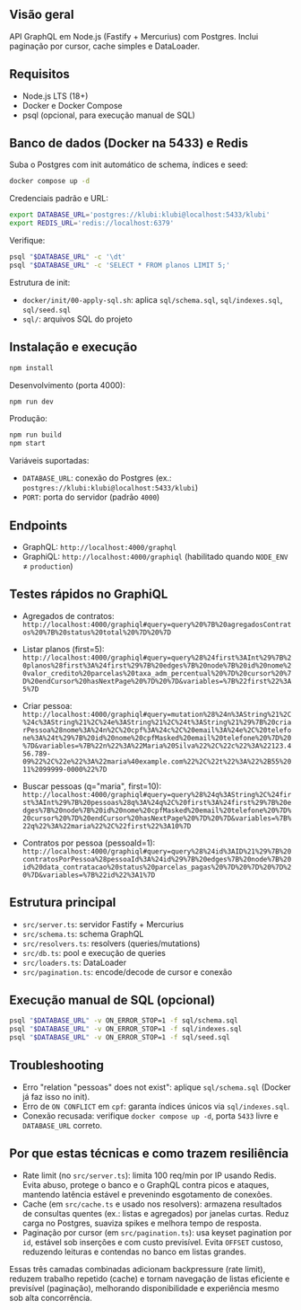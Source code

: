 ## Visão geral

API GraphQL em Node.js (Fastify + Mercurius) com Postgres. Inclui paginação por cursor, cache simples e DataLoader.

## Requisitos

- Node.js LTS (18+)
- Docker e Docker Compose
- psql (opcional, para execução manual de SQL)

## Banco de dados (Docker na 5433) e Redis

Suba o Postgres com init automático de schema, índices e seed:

```bash
docker compose up -d
```

Credenciais padrão e URL:

```bash
export DATABASE_URL='postgres://klubi:klubi@localhost:5433/klubi'
export REDIS_URL='redis://localhost:6379'
```

Verifique:

```bash
psql "$DATABASE_URL" -c '\dt'
psql "$DATABASE_URL" -c 'SELECT * FROM planos LIMIT 5;'
```

Estrutura de init:
- `docker/init/00-apply-sql.sh`: aplica `sql/schema.sql`, `sql/indexes.sql`, `sql/seed.sql`
- `sql/`: arquivos SQL do projeto

## Instalação e execução

```bash
npm install
```

Desenvolvimento (porta 4000):

```bash
npm run dev
```

Produção:

```bash
npm run build
npm start
```

Variáveis suportadas:
- `DATABASE_URL`: conexão do Postgres (ex.: `postgres://klubi:klubi@localhost:5433/klubi`)
- `PORT`: porta do servidor (padrão `4000`)

## Endpoints

- GraphQL: `http://localhost:4000/graphql`
- GraphiQL: `http://localhost:4000/graphiql` (habilitado quando `NODE_ENV` ≠ `production`)

## Testes rápidos no GraphiQL

- Agregados de contratos: `http://localhost:4000/graphiql#query=query%20%7B%20agregadosContratos%20%7B%20status%20total%20%7D%20%7D`

- Listar planos (first=5):
`http://localhost:4000/graphiql#query=query%28%24first%3AInt%29%7B%20planos%28first%3A%24first%29%7B%20edges%7B%20node%7B%20id%20nome%20valor_credito%20parcelas%20taxa_adm_percentual%20%7D%20cursor%20%7D%20endCursor%20hasNextPage%20%7D%20%7D&variables=%7B%22first%22%3A5%7D`

- Criar pessoa:
`http://localhost:4000/graphiql#query=mutation%28%24n%3AString%21%2C%24c%3AString%21%2C%24e%3AString%21%2C%24t%3AString%21%29%7B%20criarPessoa%28nome%3A%24n%2C%20cpf%3A%24c%2C%20email%3A%24e%2C%20telefone%3A%24t%29%7B%20id%20nome%20cpfMasked%20email%20telefone%20%7D%20%7D&variables=%7B%22n%22%3A%22Maria%20Silva%22%2C%22c%22%3A%22123.456.789-09%22%2C%22e%22%3A%22maria%40example.com%22%2C%22t%22%3A%22%2B55%2011%2099999-0000%22%7D`

- Buscar pessoas (q="maria", first=10):
`http://localhost:4000/graphiql#query=query%28%24q%3AString%2C%24first%3AInt%29%7B%20pessoas%28q%3A%24q%2C%20first%3A%24first%29%7B%20edges%7B%20node%7B%20id%20nome%20cpfMasked%20email%20telefone%20%7D%20cursor%20%7D%20endCursor%20hasNextPage%20%7D%20%7D&variables=%7B%22q%22%3A%22maria%22%2C%22first%22%3A10%7D`

- Contratos por pessoa (pessoaId=1):
`http://localhost:4000/graphiql#query=query%28%24id%3AID%21%29%7B%20contratosPorPessoa%28pessoaId%3A%24id%29%7B%20edges%7B%20node%7B%20id%20data_contratacao%20status%20parcelas_pagas%20%7D%20%7D%20%7D%20%7D&variables=%7B%22id%22%3A1%7D`

## Estrutura principal

- `src/server.ts`: servidor Fastify + Mercurius
- `src/schema.ts`: schema GraphQL
- `src/resolvers.ts`: resolvers (queries/mutations)
- `src/db.ts`: pool e execução de queries
- `src/loaders.ts`: DataLoader
- `src/pagination.ts`: encode/decode de cursor e conexão

## Execução manual de SQL (opcional)

```bash
psql "$DATABASE_URL" -v ON_ERROR_STOP=1 -f sql/schema.sql
psql "$DATABASE_URL" -v ON_ERROR_STOP=1 -f sql/indexes.sql
psql "$DATABASE_URL" -v ON_ERROR_STOP=1 -f sql/seed.sql
```

## Troubleshooting

- Erro "relation \"pessoas\" does not exist": aplique `sql/schema.sql` (Docker já faz isso no init).
- Erro de `ON CONFLICT` em `cpf`: garanta índices únicos via `sql/indexes.sql`.
- Conexão recusada: verifique `docker compose up -d`, porta `5433` livre e `DATABASE_URL` correto.

## Por que estas técnicas e como trazem resiliência

- Rate limit (no `src/server.ts`): limita 100 req/min por IP usando Redis. Evita abuso, protege o banco e o GraphQL contra picos e ataques, mantendo latência estável e prevenindo esgotamento de conexões.
- Cache (em `src/cache.ts` e usado nos resolvers): armazena resultados de consultas quentes (ex.: listas e agregados) por janelas curtas. Reduz carga no Postgres, suaviza spikes e melhora tempo de resposta.
- Paginação por cursor (em `src/pagination.ts`): usa keyset pagination por `id`, estável sob inserções e com custo previsível. Evita `OFFSET` custoso, reduzendo leituras e contendas no banco em listas grandes.

Essas três camadas combinadas adicionam backpressure (rate limit), reduzem trabalho repetido (cache) e tornam navegação de listas eficiente e previsível (paginação), melhorando disponibilidade e experiência mesmo sob alta concorrência.


